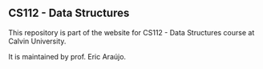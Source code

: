 ## CS112 - Data Structures

This repository is part of the website for CS112 - Data Structures course at Calvin University.

It is maintained by prof. Eric Araújo.

